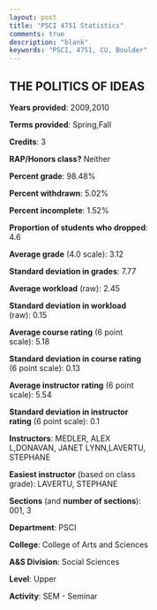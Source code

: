 ```yaml
---
layout: post
title: "PSCI 4751 Statistics"
comments: true
description: "blank"
keywords: "PSCI, 4751, CU, Boulder"
--- 
```

<head>
<script src="https://ajax.googleapis.com/ajax/libs/jquery/2.1.3/jquery.min.js"></script>
<script src="https://dl.dropboxusercontent.com/s/pc42nxpaw1ea4o9/highcharts.js?dl=0"></script>
<!-- <script src="../assets/js/highcharts.js"></script> -->
<style type="text/css">@font-face {
	font-family: "Bebas Neue";
	src: url(https://www.filehosting.org/file/details/544349/BebasNeue%20Regular.otf) format("opentype");
	}
	h1.Bebas { 
		font-family: "Bebas Neue", Verdana, Tahoma;
	}
</style>
</head>
<body>
	<div id="container" style="float: right; width: 45%; height: 88%; margin-left: 2.5%; margin-right: 2.5%;"></div>
	<script language="JavaScript">
		$(document).ready(function() {
		var chart = {type: 'column'};
		var title = {text: 'Grade Distribution'};
		var xAxis = {categories: ['A','B','C','D','F'],crosshair: true};
		var yAxis = {min: 0,title: {text: 'Percentage'}};
		var tooltip = {headerFormat: '<center><b><span style="font-size:20px">{point.key}</span></b></center>',
		               pointFormat: '<td style="padding:0"><b>{point.y:.1f}%</b></td>',
		               footerFormat: '</table>',shared: true,useHTML: true};
		var plotOptions = {column: {pointPadding: 0.0,borderWidth: 0}};  
		var credits = {enabled: false};var series= [{name: 'Percent',data: [43.9,36.59,15.85,0.0,3.66,]}];
		var json = {};
		json.chart = chart;
		json.title = title;
		json.tooltip = tooltip;
		json.xAxis = xAxis;
		json.yAxis = yAxis;  
		json.series = series;
		json.plotOptions = plotOptions;  
		json.credits = credits;
		$('#container').highcharts(json);
	});
	</script>
</body>
			   
## THE POLITICS OF IDEAS

**Years provided**: 2009,2010

**Terms provided**: Spring,Fall

**Credits**: 3

**RAP/Honors class?** Neither

**Percent grade**: 98.48%

**Percent withdrawn**: 5.02%

**Percent incomplete**: 1.52%

**Proportion of students who dropped**: 4.6

**Average grade** (4.0 scale): 3.12

**Standard deviation in grades**: 7.77

**Average workload** (raw): 2.45

**Standard deviation in workload** (raw): 0.15

**Average course rating** (6 point scale): 5.18

**Standard deviation in course rating** (6 point scale): 0.13

**Average instructor rating** (6 point scale): 5.54

**Standard deviation in instructor rating** (6 point scale): 0.1

**Instructors**: MEDLER, ALEX L,DONAVAN, JANET LYNN,LAVERTU, STEPHANE

**Easiest instructor** (based on class grade): LAVERTU, STEPHANE

**Sections** (and **number of sections**): 001, 3

**Department**: PSCI

**College**: College of Arts and Sciences

**A&S Division**: Social Sciences

**Level**: Upper

**Activity**: SEM - Seminar
